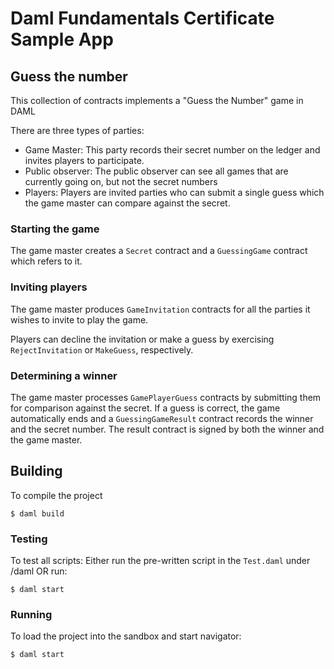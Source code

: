 # Daml Fundamentals Certificate Sample App

## Guess the number

This collection of contracts implements a "Guess the Number" game in DAML

There are three types of parties:
* Game Master: This party records their secret number on the ledger and invites players to participate.
* Public observer: The public observer can see all games that are currently going on, but not the secret numbers
* Players: Players are invited parties who can submit a single guess which the game master can compare against the secret.

### Starting the game

The game master creates a `Secret` contract and a `GuessingGame` contract which refers to it.

### Inviting players

The game master produces `GameInvitation` contracts for all the parties it wishes to invite to play the game.

Players can decline the invitation or make a guess by exercising `RejectInvitation` or `MakeGuess`, respectively.

### Determining a winner

The game master processes `GamePlayerGuess` contracts by submitting them for comparison against the secret. If a
guess is correct, the game automatically ends and a `GuessingGameResult` contract records the winner and the secret number.
The result contract is signed by both the winner and the game master.


## Building
To compile the project
```
$ daml build
```

### Testing
To test all scripts:
Either run the pre-written script in the `Test.daml` under /daml OR run:
```
$ daml start
```

### Running
To load the project into the sandbox and start navigator:
```
$ daml start
```
